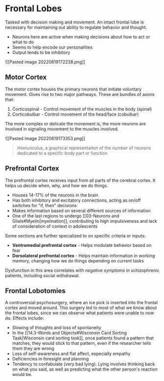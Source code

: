 # Frontal Lobes
Tasked with decision making and movement. An intact frontal lobe is necessary for maintaining out ability to regulate behavior and thought. 
* Neurons here are active when making decisions about how to act or what to do
* Seems to help encode our personalities
* Output tends to be inhibitory


![[Pasted image 20220819172238.png]]

## Motor Cortex
The motor cortex houses the primary neurons that initiate voluntary movement. Gives rise to two major pathways. These are bundles of axons that:
1. Corticospinal - Control movement of the muscles in the body (spinal)
2. Corticobulbar - Control movement of the head/face (cobulbar)

The more complex or delicate the movement is, the more neurons are involved in signaling movement to the muscles involved. 

![[Pasted image 20220819173353.png]]
> Homunculus, a graphical representaiton of the number of neurons dedicated to a specific body part or function

## Prefrontal Cortex
The prefrontal cortex receives input from all parts of the cerebral cortex. It helps us decide when, why, and how we do things.
* Houses 14-17% of the neurons in the brain
* Has both inhibitory and excitatory connections, acting as on/off switches for "if, then" decisions
* Makes information based on several different sources of information
* One of the last regions to undergo [[03-Neurons and Glials#Myelin|myelination]], contributing to high impulsiveness and lack of consideration of context in adolescents

Some sections are further specialized to on specific criteria or inputs:
* **Ventromedial prefrontal cortex** - Helps modulate behavior based on fear
* **Dorsolateral prefrontal cortex** - Helps maintain information in working memory, changing how we do things depending on current tasks

Dysfunction in this area correlates with *negative symptoms* in schizophrenic patients, including social withdrawal.

## Frontal Lobotomies
A controversial psychosurgery, where an ice pick is inserted into the frontal cortex and moved around. This surgery led to most of what we know about the frontal lobes, since we can observe what patients were unable to now do. Effects include:
* Slowing of thoughts and loss of spontaneity
* In the [[14.3-Words and Objects#Wisconsin Card Sorting Task|Wisconsin card sorting task]], once patients found a pattern that matches, they would stick to that pattern, even if the researcher tells them they are wrong
* Loss of self-awareness and flat affect, especially empathy
* Deficiencies in foresight and planning
* Tendency to confabulate (very bad lying). Lying involves thinking back on what you said, as well as predicting what the other person's reaction would be.

